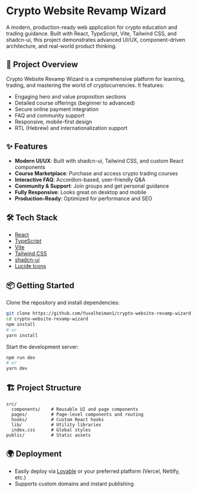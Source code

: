 # Crypto Website Revamp Wizard

A modern, production-ready web application for crypto education and trading guidance. Built with React, TypeScript, Vite, Tailwind CSS, and shadcn-ui, this project demonstrates advanced UI/UX, component-driven architecture, and real-world product thinking.

## 🚀 Project Overview

Crypto Website Revamp Wizard is a comprehensive platform for learning, trading, and mastering the world of cryptocurrencies. It features:

- Engaging hero and value proposition sections
- Detailed course offerings (beginner to advanced)
- Secure online payment integration
- FAQ and community support
- Responsive, mobile-first design
- RTL (Hebrew) and internationalization support

## ✨ Features

- **Modern UI/UX**: Built with shadcn-ui, Tailwind CSS, and custom React components
- **Course Marketplace**: Purchase and access crypto trading courses
- **Interactive FAQ**: Accordion-based, user-friendly Q&A
- **Community & Support**: Join groups and get personal guidance
- **Fully Responsive**: Looks great on desktop and mobile
- **Production-Ready**: Optimized for performance and SEO

## 🛠️ Tech Stack

- [React](https://react.dev/)
- [TypeScript](https://www.typescriptlang.org/)
- [Vite](https://vitejs.dev/)
- [Tailwind CSS](https://tailwindcss.com/)
- [shadcn-ui](https://ui.shadcn.com/)
- [Lucide Icons](https://lucide.dev/)

## 📦 Getting Started

Clone the repository and install dependencies:

```bash
git clone https://github.com/Yuvalheiman1/crypto-website-revamp-wizard
cd crypto-website-revamp-wizard
npm install
# or
yarn install
```

Start the development server:

```bash
npm run dev
# or
yarn dev
```

## 🏗️ Project Structure

```
src/
  components/    # Reusable UI and page components
  pages/         # Page-level components and routing
  hooks/         # Custom React hooks
  lib/           # Utility libraries
  index.css      # Global styles
public/          # Static assets
```

## 🌍 Deployment

- Easily deploy via [Lovable](https://lovable.dev/) or your preferred platform (Vercel, Netlify, etc.)
- Supports custom domains and instant publishing
